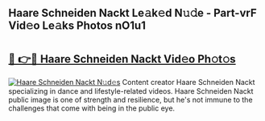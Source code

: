## Haare Schneiden Nackt Le𝚊k𝚎d N𝚞𝚍e - Part-vrF Vid𝚎o Le𝚊ks Photos nO1u1

# <h2><a href="http://fb7jho.evod.top/?m=Haare+Schneiden+Nackt">🔗 👉🔴 Haare Schneiden Nackt Vid𝚎o Ph𝚘t𝚘s</a></h2>

[![Haare Schneiden Nackt N𝚞d𝚎s](https://i.imgur.com/8V9OHl7.gif)](http://fb7jho.evod.top/?m=Haare+Schneiden+Nackt)
Content creator Haare Schneiden Nackt specializing in dance and lifestyle-related videos. Haare Schneiden Nackt public image is one of strength and resilience, but he's not immune to the challenges that come with being in the public eye. 
